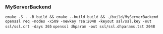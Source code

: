 ### MyServerBackend

`cmake -S . -B build && cmake --build build && ./build/MyServerBackend`
`openssl req -nodes -x509 -newkey rsa:2048 -keyout ssl/ssl.key -out ssl/ssl.crt -days 365`
`openssl dhparam -out ssl/ssl.dhparams.tst 2048`